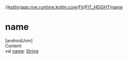 //[kotlin](../../../../index.md)/[app.rive.runtime.kotlin.core](../../index.md)/[Fit](../index.md)/[FIT_HEIGHT](index.md)/[name](name.md)



# name  
[androidJvm]  
Content  
val [name](name.md): [String](https://kotlinlang.org/api/latest/jvm/stdlib/kotlin/-string/index.html)  



